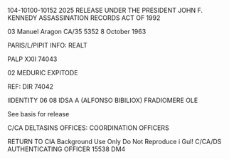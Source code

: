 104-10100-10152 2025 RELEASE UNDER THE PRESIDENT JOHN F. KENNEDY ASSASSINATION RECORDS ACT OF 1992

03
Manuel Aragon
CA/35
5352
8 October 1963

PARIS/L/PIPIT INFO: REALT

PALP
XXII
74043

02
MEDURIC EXPITODE

REF: DIR 74042

IIDENTITY
06 08
IDSA A (ALFONSO BIBILIOX) FRADIOMERE OLE

See basis
for release

C/CA
DELTASINS OFFICES:
COORDINATION OFFICERS

RETURN TO CIA
Background Use Only
Do Not Reproduce i
Gul!
C/CA/DS
AUTHENTICATING
OFFICER
15538
DM4
